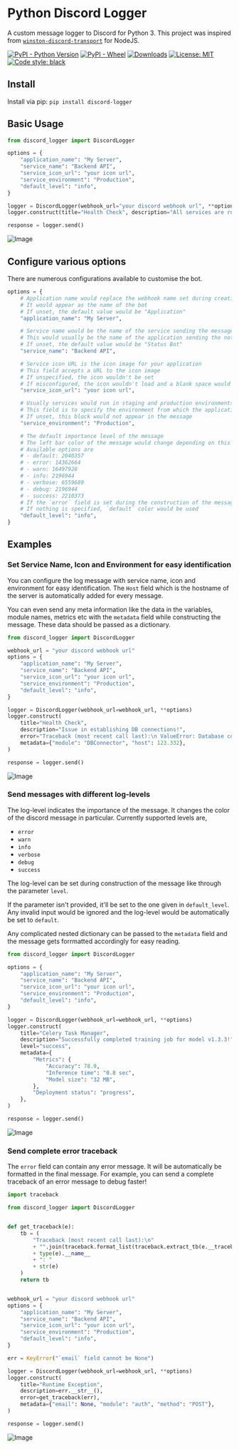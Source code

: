 # Python Discord Logger

A custom message logger to Discord for Python 3.
This project was inspired from [`winston-discord-transport`](https://github.com/sidhantpanda/winston-discord-transport) for NodeJS.

<a href="https://pypi.org/project/discord-logger/"><img alt="PyPI - Python Version" src="https://img.shields.io/pypi/pyversions/discord-logger"></a>
<a href="https://pypi.org/project/discord-logger/#files"><img alt="PyPI - Wheel" src="https://img.shields.io/pypi/wheel/discord-logger"></a>
<a href="https://pepy.tech/project/discord-logger"><img alt="Downloads" src="https://static.pepy.tech/badge/discord-logger"></a>
[![License: MIT](https://img.shields.io/pypi/l/discord-logger)](https://github.com/chinnichaitanya/python-discord-logger/blob/master/LICENSE)
[![Code style: black](https://img.shields.io/badge/code%20style-black-000000.svg)](https://github.com/python/black)

## Install

Install via pip: `pip install discord-logger`

## Basic Usage

```python
from discord_logger import DiscordLogger

options = {
    "application_name": "My Server",
    "service_name": "Backend API",
    "service_icon_url": "your icon url",
    "service_environment": "Production",
    "default_level": "info",
}

logger = DiscordLogger(webhook_url="your discord webhook url", **options)
logger.construct(title="Health Check", description="All services are running normally!")

response = logger.send()
```

![Image](images/basic_message.png "Basic Usage")

## Configure various options

There are numerous configurations available to customise the bot.

```python
options = {
    # Application name would replace the webhook name set during creating of the webhook
    # It would appear as the name of the bot
    # If unset, the default value would be "Application"
    "application_name": "My Server",

    # Service name would be the name of the service sending the message to your Discord channel
    # This would usually be the name of the application sending the notification
    # If unset, the default value would be "Status Bot"
    "service_name": "Backend API",

    # Service icon URL is the icon image for your application
    # This field accepts a URL to the icon image
    # If unspecified, the icon wouldn't be set
    # If misconfigured, the icon wouldn't load and a blank space would appear before the service name
    "service_icon_url": "your icon url",

    # Usually services would run in staging and production environments
    # This field is to specify the environment from which the application is reponding for easy identification
    # If unset, this block would not appear in the message
    "service_environment": "Production",

    # The default importance level of the message
    # The left bar color of the message would change depending on this
    # Available options are
    # - default: 2040357
    # - error: 14362664
    # - warn: 16497928
    # - info: 2196944
    # - verbose: 6559689
    # - debug: 2196944
    # - success: 2210373
    # If the `error` field is set during the construction of the message, the `level` is automatically set to `error`
    # If nothing is specified, `default` color would be used
    "default_level": "info",
}
```

## Examples

### Set Service Name, Icon and Environment for easy identification

You can configure the log message with service name, icon and environment for easy identification. The `Host` field which is the hostname of the server is automatically added for every message.

You can even send any meta information like the data in the variables, module names, metrics etc with the `metadata` field while constructing the message.
These data should be passed as a dictionary.

```python
from discord_logger import DiscordLogger

webhook_url = "your discord webhook url"
options = {
    "application_name": "My Server",
    "service_name": "Backend API",
    "service_icon_url": "your icon url",
    "service_environment": "Production",
    "default_level": "info",
}

logger = DiscordLogger(webhook_url=webhook_url, **options)
logger.construct(
    title="Health Check",
    description="Issue in establishing DB connections!",
    error="Traceback (most recent call last):\n ValueError: Database connect accepts only string as a parameter!",
    metadata={"module": "DBConnector", "host": 123.332},
)

response = logger.send()
```

![Image](images/error_message.png "Message with Service Name, Icon and Environment")

### Send messages with different log-levels

The log-level indicates the importance of the message. It changes the color of the discord message in particular. Currently supported levels are,

- `error`
- `warn`
- `info`
- `verbose`
- `debug`
- `success`

The log-level can be set during construction of the message like through the parameter `level`.

If the parameter isn't provided, it'll be set to the one given in `default_level`. Any invalid input would be ignored and the log-level would be automatically be set to `default`.

Any complicated nested dictionary can be passed to the `metadata` field and the message gets forrmatted accordingly for easy reading.

```python
from discord_logger import DiscordLogger

options = {
    "application_name": "My Server",
    "service_name": "Backend API",
    "service_icon_url": "your icon url",
    "service_environment": "Production",
    "default_level": "info",
}

logger = DiscordLogger(webhook_url=webhook_url, **options)
logger.construct(
    title="Celery Task Manager",
    description="Successfully completed training job for model v1.3.3!",
    level="success",
    metadata={
        "Metrics": {
            "Accuracy": 78.9,
            "Inference time": "0.8 sec",
            "Model size": "32 MB",
        },
        "Deployment status": "progress",
    },
)

response = logger.send()
```

![Image](images/success_message.png "Message with success log-level")

### Send complete error traceback

The `error` field can contain any error message. It will be automatically be formatted in the final message. For example, you can send a complete traceback of an error message to debug faster!

```python
import traceback

from discord_logger import DiscordLogger


def get_traceback(e):
    tb = (
        "Traceback (most recent call last):\n"
        + "".join(traceback.format_list(traceback.extract_tb(e.__traceback__)))
        + type(e).__name__
        + ": "
        + str(e)
    )
    return tb


webhook_url = "your discord webhook url"
options = {
    "application_name": "My Server",
    "service_name": "Backend API",
    "service_icon_url": "your icon url",
    "service_environment": "Production",
    "default_level": "info",
}

err = KeyError("`email` field cannot be None")

logger = DiscordLogger(webhook_url=webhook_url, **options)
logger.construct(
    title="Runtime Exception",
    description=err.__str__(),
    error=get_traceback(err),
    metadata={"email": None, "module": "auth", "method": "POST"},
)

response = logger.send()
```

![Image](images/complete_error_traceback.png "Message with complete error traceback")
